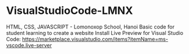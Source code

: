 # VisualStudioCode-LMNX
HTML, CSS, JAVASCRIPT - Lomonoxop School, Hanoi
Basic code for student learning to create a website
Install Live Preview for Visual Studio Code: https://marketplace.visualstudio.com/items?itemName=ms-vscode.live-server
